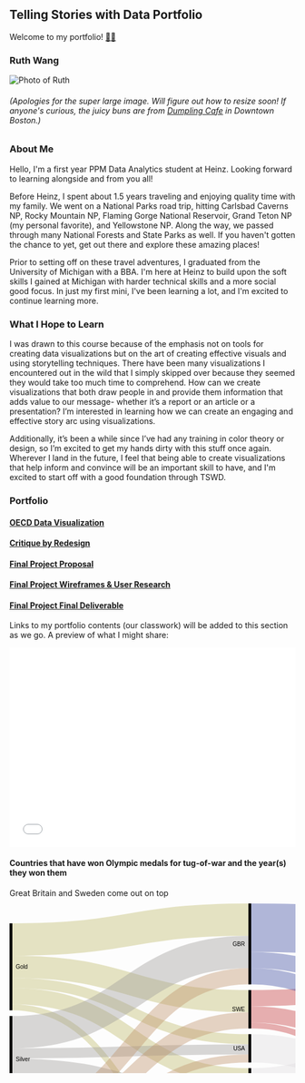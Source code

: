 ## Telling Stories with Data Portfolio
Welcome to my portfolio! [🐙😸](/octocatHaiku.md)

### Ruth Wang  
<!-- <img src="/MVIMG_20191020_181937.png" width="250" height="337"> -->
![Photo of Ruth](/MVIMG_20191020_181937.png)
###### (Apologies for the super large image. Will figure out how to resize soon! If anyone's curious, the juicy buns are from [Dumpling Cafe](https://www.dumplingcafe.com/) in Downtown Boston.)


### About Me
Hello, I'm a first year PPM Data Analytics student at Heinz. Looking forward to learning alongside and from you all!

Before Heinz, I spent about 1.5 years traveling and enjoying quality time with my family. We went on a National Parks road trip, hitting Carlsbad Caverns NP, Rocky Mountain NP, Flaming Gorge National Reservoir, Grand Teton NP (my personal favorite), and Yellowstone NP. Along the way, we passed through many National Forests and State Parks as well. If you haven't gotten the chance to yet, get out there and explore these amazing places!

Prior to setting off on these travel adventures, I graduated from the University of Michigan with a BBA. I'm here at Heinz to build upon the soft skills I gained at Michigan with harder technical skills and a more social good focus. In just my first mini, I've been learning a lot, and I'm excited to continue learning more.



### What I Hope to Learn
I was drawn to this course because of the emphasis not on tools for creating data visualizations but on the art of creating effective visuals and using storytelling techniques. There have been many visualizations I encountered out in the wild that I simply skipped over because they seemed they would take too much time to comprehend. How can we create visualizations that both draw people in and provide them information that adds value to our message- whether it’s a report or an article or a presentation? I’m interested in learning how we can create an engaging and effective story arc using visualizations.

Additionally, it’s been a while since I’ve had any training in color theory or design, so I’m excited to get my hands dirty with this stuff once again. Wherever I land in the future, I feel that being able to create visualizations that help inform and convince will be an important skill to have, and I'm excited to start off with a good foundation through TSWD.

 

### Portfolio
#### [OECD Data Visualization](/OECDviz.md)
#### [Critique by Redesign](/critique2.md)
#### [Final Project Proposal](/finalProject1.md)
#### [Final Project Wireframes & User Research](/finalProject2.md)
#### [Final Project Final Deliverable](/finalProject3.rmd)

Links to my portfolio contents (our classwork) will be added to this section as we go.
A preview of what I might share:

<iframe title="Left-Click" aria-label="Bar Chart" id="datawrapper-chart-wRt0Q" src="//datawrapper.dwcdn.net/wRt0Q/1/" scrolling="no" frameborder="0" style="width: 0; min-width: 100% !important; border: none;" height="351"></iframe><script type="text/javascript">!function(){"use strict";window.addEventListener("message",function(a){if(void 0!==a.data["datawrapper-height"])for(var e in a.data["datawrapper-height"]){var t=document.getElementById("datawrapper-chart-"+e)||document.querySelector("iframe[src*='"+e+"']");t&&(t.style.height=a.data["datawrapper-height"][e]+"px")}})}();</script>

#### Countries that have won Olympic medals for tug-of-war and the year(s) they won them  
Great Britain and Sweden come out on top
<svg width="847" height="520" xmlns="http://www.w3.org/2000/svg"><g transform="translate(0, 10)"><g class="links" fill="none" stroke-opacity="0.4"><path d="M5,182.9565217391305C213,182.9565217391305,213,481.08695652173907,421,481.08695652173907" stroke-width="10.695652173913043" style="stroke: rgb(191, 186, 105);"></path><path d="M5,111.65217391304353C213,111.65217391304353,213,172.2173913043476,421,172.2173913043476" stroke-width="39.21739130434783" style="stroke: rgb(191, 186, 105);"></path><path d="M5,63.52173913043484C213,63.52173913043484,213,28.521739130434753,421,28.521739130434753" stroke-width="57.04347826086956" style="stroke: rgb(191, 186, 105);"></path><path d="M5,163.34782608695656C213,163.34782608695656,213,304.52173913043464,421,304.52173913043464" stroke-width="28.52173913043478" style="stroke: rgb(191, 186, 105);"></path><path d="M5,140.1739130434783C213,140.1739130434783,213,239.26086956521712,421,239.26086956521712" stroke-width="17.82608695652174" style="stroke: rgb(191, 186, 105);"></path><path d="M5,339.13043478260863C213,339.13043478260863,213,456.8260869565217,421,456.8260869565217" stroke-width="17.82608695652174" style="stroke: rgb(159, 156, 154);"></path><path d="M5,315.9565217391304C213,315.9565217391304,213,423.65217391304344,421,423.65217391304344" stroke-width="28.52173913043478" style="stroke: rgb(159, 156, 154);"></path><path d="M5,264.2608695652174C213,264.2608695652174,213,257.08695652173884,421,257.08695652173884" stroke-width="17.82608695652174" style="stroke: rgb(159, 156, 154);"></path><path d="M5,226.82608695652175C213,226.82608695652175,213,85.56521739130432,421,85.56521739130432" stroke-width="57.04347826086956" style="stroke: rgb(159, 156, 154);"></path><path d="M5,349.8260869565217C213,349.8260869565217,213,498.21739130434787,421,498.21739130434787" stroke-width="3.5652173913043477" style="stroke: rgb(159, 156, 154);"></path><path d="M5,287.4347826086956C213,287.4347826086956,213,346.60869565217376,421,346.60869565217376" stroke-width="28.52173913043478" style="stroke: rgb(159, 156, 154);"></path><path d="M5,450.7391304347823C213,450.7391304347823,213,385.1304347826087,421,385.1304347826087" stroke-width="28.52173913043478" style="stroke: rgb(191, 145, 105);"></path><path d="M5,375.869565217391C213,375.869565217391,213,128.3478260869565,421,128.3478260869565" stroke-width="28.52173913043478" style="stroke: rgb(191, 145, 105);"></path><path d="M5,425.78260869565185C213,425.78260869565185,213,273.1304347826084,421,273.1304347826084" stroke-width="14.26086956521739" style="stroke: rgb(191, 145, 105);"></path><path d="M5,404.3913043478258C213,404.3913043478258,213,206.0869565217389,421,206.0869565217389" stroke-width="28.52173913043478" style="stroke: rgb(191, 145, 105);"></path><path d="M5,434.6956521739127C213,434.6956521739127,213,320.5652173913042,421,320.5652173913042" stroke-width="3.5652173913043477" style="stroke: rgb(191, 145, 105);"></path><path d="M426,481.08695652173907C634,481.08695652173907,634,471.08695652173895,842,471.08695652173895" stroke-width="10.695652173913043" style="stroke: rgb(222, 219, 222);"></path><path d="M426,195.39130434782584C634,195.39130434782584,634,349.478260869565,842,349.478260869565" stroke-width="28.52173913043478" style="stroke: rgb(196, 56, 59);"></path><path d="M426,166.86956521739108C634,166.86956521739108,634,129.8260869565218,842,129.8260869565218" stroke-width="28.52173913043478" style="stroke: rgb(196, 56, 59);"></path><path d="M426,214.99999999999977C634,214.99999999999977,634,442.56521739130415,842,442.56521739130415" stroke-width="10.695652173913043" style="stroke: rgb(196, 56, 59);"></path><path d="M426,42.782608695652144C634,42.782608695652144,634,62.782608695652144,842,62.782608695652144" stroke-width="85.56521739130434" style="stroke: rgb(61, 77, 161);"></path><path d="M426,99.8260869565217C634,99.8260869565217,634,225.39130434782612,842,225.39130434782612" stroke-width="28.52173913043478" style="stroke: rgb(61, 77, 161);"></path><path d="M426,128.3478260869565C634,128.3478260869565,634,320.95652173913027,842,320.95652173913027" stroke-width="28.52173913043478" style="stroke: rgb(61, 77, 161);"></path><path d="M426,456.8260869565217C634,456.8260869565217,634,456.8260869565216,842,456.8260869565216" stroke-width="17.82608695652174" style="stroke: rgb(222, 219, 222);"></path><path d="M426,423.65217391304344C634,423.65217391304344,634,282.4347826086956,842,282.4347826086956" stroke-width="28.52173913043478" style="stroke: rgb(222, 219, 222);"></path><path d="M426,304.52173913043464C634,304.52173913043464,634,158.34782608695656,842,158.34782608695656" stroke-width="28.52173913043478" style="stroke: rgb(222, 219, 222);"></path><path d="M426,320.5652173913042C634,320.5652173913042,634,425.43478260869557,842,425.43478260869557" stroke-width="3.5652173913043477" style="stroke: rgb(222, 219, 222);"></path><path d="M426,385.1304347826087C634,385.1304347826087,634,253.91304347826087,842,253.91304347826087" stroke-width="28.52173913043478" style="stroke: rgb(222, 219, 222);"></path><path d="M426,255.30434782608668C634,255.30434782608668,634,398.69565217391295,842,398.69565217391295" stroke-width="49.91304347826087" style="stroke: rgb(222, 219, 222);"></path><path d="M426,498.21739130434787C634,498.21739130434787,634,478.2173913043477,842,478.2173913043477" stroke-width="3.5652173913043477" style="stroke: rgb(222, 219, 222);"></path><path d="M426,346.60869565217376C634,346.60869565217376,634,186.86956521739137,842,186.86956521739137" stroke-width="28.52173913043478" style="stroke: rgb(222, 219, 222);"></path></g><g class="nodes" font-family="Arial, Helvetica" font-size="10"><g><rect x="0" y="361.60869565217365" height="103.39130434782629" width="5" fill="#000"></rect><text x="11" y="413.30434782608677" dy="0.35em" text-anchor="start">Bronze</text></g><g><rect x="0" y="35.00000000000006" height="153.3043478260869" width="5" fill="#000"></rect><text x="11" y="111.65217391304351" dy="0.35em" text-anchor="start">Gold</text></g><g><rect x="0" y="198.30434782608697" height="153.30434782608666" width="5" fill="#000"></rect><text x="11" y="274.95652173913027" dy="0.35em" text-anchor="start">Silver</text></g><g><rect x="421" y="370.8695652173913" height="28.521739130434753" width="5" fill="#000"></rect><text x="415" y="385.1304347826087" dy="0.35em" text-anchor="end">BEL</text></g><g><rect x="421" y="496.4347826086957" height="3.5652173913043725" width="5" fill="#000"></rect><text x="415" y="498.21739130434787" dy="0.35em" text-anchor="end">COL</text></g><g><rect x="421" y="475.73913043478257" height="10.695652173913118" width="5" fill="#000"></rect><text x="415" y="481.0869565217391" dy="0.35em" text-anchor="end">DEN</text></g><g><rect x="421" y="447.9130434782608" height="17.82608695652175" width="5" fill="#000"></rect><text x="415" y="456.8260869565217" dy="0.35em" text-anchor="end">FRA</text></g><g><rect x="421" y="-2.842170943040401e-14" height="142.6086956521737" width="5" fill="#000"></rect><text x="415" y="71.30434782608683" dy="0.35em" text-anchor="end">GBR</text></g><g><rect x="421" y="290.26086956521726" height="32.08695652173914" width="5" fill="#000"></rect><text x="415" y="306.3043478260868" dy="0.35em" text-anchor="end">GER</text></g><g><rect x="421" y="332.3478260869564" height="28.521739130434923" width="5" fill="#000"></rect><text x="415" y="346.6086956521739" dy="0.35em" text-anchor="end">GRE</text></g><g><rect x="421" y="409.39130434782606" height="28.521739130434753" width="5" fill="#000"></rect><text x="415" y="423.65217391304344" dy="0.35em" text-anchor="end">NED</text></g><g><rect x="421" y="152.60869565217368" height="67.73913043478257" width="5" fill="#000"></rect><text x="415" y="186.47826086956496" dy="0.35em" text-anchor="end">SWE</text></g><g><rect x="421" y="230.34782608695625" height="49.91304347826099" width="5" fill="#000"></rect><text x="415" y="255.30434782608674" dy="0.35em" text-anchor="end">USA</text></g><g><rect x="842" y="437.21739130434764" height="42.78260869565236" width="5" fill="#000"></rect><text x="836" y="458.6086956521738" dy="0.35em" text-anchor="end">1900</text></g><g><rect x="842" y="373.7391304347825" height="53.47826086956513" width="5" fill="#000"></rect><text x="836" y="400.4782608695651" dy="0.35em" text-anchor="end">1904</text></g><g><rect x="842" y="115.5652173913044" height="85.56521739130432" width="5" fill="#000"></rect><text x="836" y="158.34782608695656" dy="0.35em" text-anchor="end">1906</text></g><g><rect x="842" y="19.99999999999997" height="85.56521739130443" width="5" fill="#000"></rect><text x="836" y="62.782608695652186" dy="0.35em" text-anchor="end">1908</text></g><g><rect x="842" y="306.6956521739129" height="57.04347826086962" width="5" fill="#000"></rect><text x="836" y="335.2173913043477" dy="0.35em" text-anchor="end">1912</text></g><g><rect x="842" y="211.13043478260872" height="85.5652173913042" width="5" fill="#000"></rect><text x="836" y="253.91304347826082" dy="0.35em" text-anchor="end">1920</text></g></g></g></svg>

